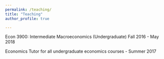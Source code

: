 ```yaml
---
permalink: /teaching/
title: "Teaching"
author_profile: true 

---
```


Econ 3900: Intermediate Macroeconomics (Undergraduate) Fall 2016 - May 2018 

Economics Tutor for all undergraduate economics courses - Summer 2017

